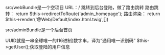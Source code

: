 src/webBundle是一个空项目
URL：/
跳转到后台登陆，做了路由跳转
路由跳转：
	return $this->redirectToRoute('admin_homepage');
路由渲染：
	return $this->render('@Web/Default/index.html.twig',[])

src/adminBundle是一个后台首页






UUID就是一串全球唯一的(16进制)数字串，译为“通用唯一识别码”
$this->getUser();获取登陆的用户信息
